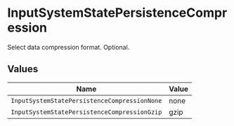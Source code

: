 # InputSystemStatePersistenceCompression

Select data compression format. Optional.


## Values

| Name                                         | Value                                        |
| -------------------------------------------- | -------------------------------------------- |
| `InputSystemStatePersistenceCompressionNone` | none                                         |
| `InputSystemStatePersistenceCompressionGzip` | gzip                                         |